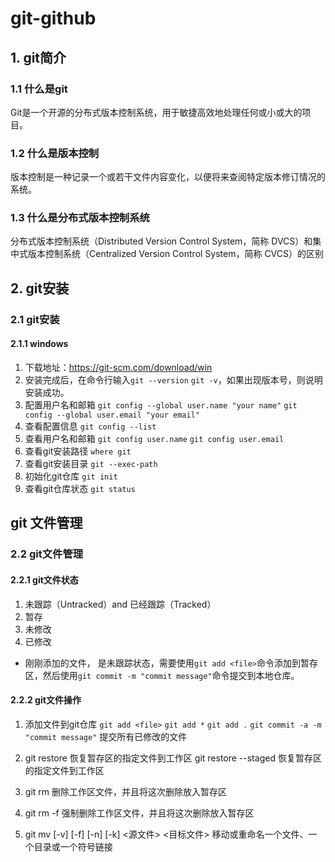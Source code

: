 # git-github

## 1. git简介
### 1.1 什么是git
Git是一个开源的分布式版本控制系统，用于敏捷高效地处理任何或小或大的项目。

### 1.2 什么是版本控制
版本控制是一种记录一个或若干文件内容变化，以便将来查阅特定版本修订情况的系统。

### 1.3 什么是分布式版本控制系统
分布式版本控制系统（Distributed Version Control System，简称 DVCS）和集中式版本控制系统（Centralized Version Control System，简称 CVCS）的区别

## 2. git安装
### 2.1 git安装
#### 2.1.1 windows
1. 下载地址：https://git-scm.com/download/win
2. 安装完成后，在命令行输入`git --version` `git -v`，如果出现版本号，则说明安装成功。
3. 配置用户名和邮箱 `git config --global user.name "your name"` `git config --global user.email "your email"`
4. 查看配置信息 `git config --list`
5. 查看用户名和邮箱 `git config user.name` `git config user.email`
6. 查看git安装路径 `where git`
7. 查看git安装目录 `git --exec-path`
8. 初始化git仓库 `git init`
9. 查看git仓库状态 `git status`

## git 文件管理
### 2.2 git文件管理
#### 2.2.1 git文件状态
1. 未跟踪（Untracked）and 已经跟踪（Tracked）
2.  暂存
3.  未修改
4.  已修改
- 刚刚添加的文件， 是未跟踪状态，需要使用`git add <file>`命令添加到暂存区，然后使用`git commit -m "commit message"`命令提交到本地仓库。

#### 2.2.2 git文件操作
1. 添加文件到git仓库 `git add <file>` `git add *` `git add .` `git commit -a -m "commit message"` 提交所有已修改的文件
2. git restore <file> 恢复暂存区的指定文件到工作区  git restore --staged <file> 恢复暂存区的指定文件到工作区

3. git rm <file> 删除工作区文件，并且将这次删除放入暂存区
4. git rm -f <file> 强制删除工作区文件，并且将这次删除放入暂存区

5. git mv [-v] [-f] [-n] [-k] <源文件> <目标文件> 移动或重命名一个文件、一个目录或一个符号链接